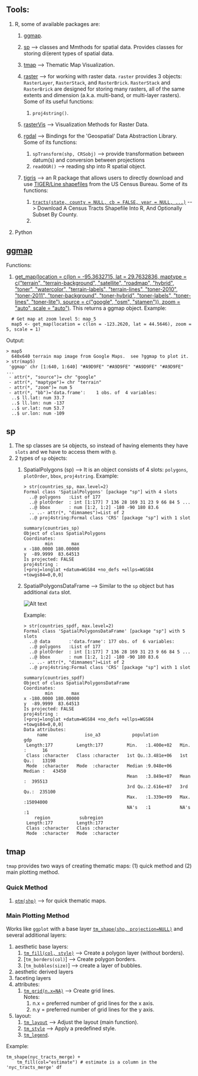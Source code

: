 
## Tools:
1. R, some of available packages are:

    1. [ggmap](https://www.rdocumentation.org/packages/ggmap/versions/3.0.0). 
    2. [sp](https://www.rdocumentation.org/packages/sp/versions/1.4-5) --> classes and Mmthods for spatial data. Provides classes for storing di(erent types of spatial data. 
    3. [tmap](https://www.rdocumentation.org/packages/tmap/versions/3.2/topics/tmap-package) --> Thematic Map Visualization. 
    4. [raster](https://www.rdocumentation.org/packages/raster/versions/3.4-5) --> for working with raster data. `raster` provides 3 objects:  `RasterLayer`, `RasterStack`, and `RasterBrick`. `RasterStack` and `RasterBrick` are designed for storing many rasters, all of the same extents and dimension (a.k.a. multi-band, or multi-layer rasters). Some of its useful functions:
    
    	1. `proj4string()`. 
    	
    5. [rasterVis](https://www.rdocumentation.org/packages/rasterVis/versions/0.49) --> Visualization Methods for Raster Data. 
    6. [rgdal](https://www.rdocumentation.org/packages/rgdal/versions/1.5-23) --> Bindings for the 'Geospatial' Data Abstraction Library. Some of its functions:
    
        1. `spTransform(shp, CRSobj)` --> provide transformation between datum(s) and conversion between projections
        2. `readOGR()` --> reading shp into R spatial object. 
  
    7. [tigris](https://www.rdocumentation.org/packages/tigris/versions/1.0) --> an R package that allows users to directly download and use [TIGER/Line shapefiles](https://www.census.gov/geo/maps-data/data/tiger-line.html) from the US Census Bureau. Some of its functions:
        1. [`tracts(state, county = NULL, cb = FALSE, year = NULL, ...)`](https://www.rdocumentation.org/packages/tigris/versions/1.0/topics/tracts) --> Download A Census Tracts Shapefile Into R, And Optionally Subset By County. 
        2. 
  
2. Python

## [ggmap](https://www.rdocumentation.org/packages/ggmap/versions/3.0.0)
Functions:
1. [get_map(location = c(lon = -95.3632715, lat = 29.7632836, maptype = c("terrain", "terrain-background", "satellite", "roadmap", "hybrid", "toner", "watercolor", "terrain-labels", "terrain-lines", "toner-2010", "toner-2011", "toner-background", "toner-hybrid", "toner-labels", "toner-lines", "toner-lite"), source = c("google", "osm", "stamen")), zoom = "auto", scale = "auto")](https://www.rdocumentation.org/packages/ggmap/versions/3.0.0/topics/get_map). This returns a ggmap object. Example: <br/>
  ```
    # Get map at zoom level 5: map_5
    map5 <- get_map(location = c(lon = -123.2620, lat = 44.5646), zoom = 5, scale = 1)
  ```
  
  Output: <br />
  ```
  > map5
    640x640 terrain map image from Google Maps.  see ?ggmap to plot it.
  > str(map5)
   'ggmap' chr [1:640, 1:640] "#A9D9FE" "#A9D9FE" "#A9D9FE" "#A9D9FE" ...
   - attr(*, "source")= chr "google"
   - attr(*, "maptype")= chr "terrain"
   - attr(*, "zoom")= num 5
   - attr(*, "bb")='data.frame':	1 obs. of  4 variables:
    ..$ ll.lat: num 33.7
    ..$ ll.lon: num -137
    ..$ ur.lat: num 53.7
    ..$ ur.lon: num -109
  ```

##  sp

1. The sp classes are `S4` objects, so instead of having elements they have `slots` and we have to access them with `@`.
2. 2 types of `sp` objects:
    1. SpatialPolygons (sp) --> It is an object consists of 4 slots: `polygons`, `plotOrder`, `bbox`, `proj4string`. Example: <br />
        ```
        > str(countries_sp, max.level=2)
        Formal class 'SpatialPolygons' [package "sp"] with 4 slots
          ..@ polygons   :List of 177
          ..@ plotOrder  : int [1:177] 7 136 28 169 31 23 9 66 84 5 ...
          ..@ bbox       : num [1:2, 1:2] -180 -90 180 83.6
          .. ..- attr(*, "dimnames")=List of 2
          ..@ proj4string:Formal class 'CRS' [package "sp"] with 1 slot
        ```
        
        ```
        summary(countries_sp)
        Object of class SpatialPolygons
        Coordinates:
                min       max
        x -180.0000 180.00000
        y  -89.9999  83.64513
        Is projected: FALSE 
        proj4string :
        [+proj=longlat +datum=WGS84 +no_defs +ellps=WGS84 +towgs84=0,0,0]
        ```
    
    2. SpatialPolygonsDataFrame --> Similar to the `sp` object but has additional `data` slot. <br />
        
        ![Alt text](./images/spdf_hiearchy.png)
    
        Example: <br />
        ```
        > str(countries_spdf, max.level=2)
        Formal class 'SpatialPolygonsDataFrame' [package "sp"] with 5 slots
          ..@ data       :'data.frame':	177 obs. of  6 variables:
          ..@ polygons   :List of 177
          ..@ plotOrder  : int [1:177] 7 136 28 169 31 23 9 66 84 5 ...
          ..@ bbox       : num [1:2, 1:2] -180 -90 180 83.6
          .. ..- attr(*, "dimnames")=List of 2
          ..@ proj4string:Formal class 'CRS' [package "sp"] with 1 slot
        ```
        ```
        summary(countries_spdf)
        Object of class SpatialPolygonsDataFrame
        Coordinates:
                min       max
        x -180.0000 180.00000
        y  -89.9999  83.64513
        Is projected: FALSE 
        proj4string :
        [+proj=longlat +datum=WGS84 +no_defs +ellps=WGS84 +towgs84=0,0,0]
        Data attributes:
             name              iso_a3            population             gdp          
         Length:177         Length:177         Min.   :1.400e+02   Min.   :      16  
         Class :character   Class :character   1st Qu.:3.481e+06   1st Qu.:   13198  
         Mode  :character   Mode  :character   Median :9.048e+06   Median :   43450  
                                               Mean   :3.849e+07   Mean   :  395513  
                                               3rd Qu.:2.616e+07   3rd Qu.:  235100  
                                               Max.   :1.339e+09   Max.   :15094000  
                                               NA's   :1           NA's   :1         
            region           subregion        
         Length:177         Length:177        
         Class :character   Class :character  
         Mode  :character   Mode  :character 
        ```

## tmap

`tmap` provides two ways of creating thematic maps: (1) quick method and (2) main plotting method. 

### Quick Method 

1. [`qtm(shp)`](https://www.rdocumentation.org/packages/tmap/versions/3.2/topics/qtm) --> for quick thematic maps.

### Main Plotting Method

Works like `ggplot` with a base layer [`tm_shape(shp, projection=NULL)`](https://www.rdocumentation.org/packages/tmap/versions/3.3/topics/tm_shape) and several additional layers:

1. aesthetic base layers:
    1. [`tm_fill(col, style)`](https://www.rdocumentation.org/link/tm_fill?package=tmap&version=3.2) --> Create a polygon layer (without borders). 
    2. [`tm_borders(col)`] --> Create polygon borders. 
    3. [`tm_bubbles(size)`] --> create a layer of bubbles. 
2. aesthetic derived layers
3. faceting layers
4. attributes:
    1. [`tm_grid(n.x=NA)`](https://www.rdocumentation.org/packages/tmap/versions/3.2/topics/tm_grid) --> Create grid lines. <br />
        Notes: <br />
        1. n.x = preferred number of grid lines for the x axis.
        2. n.y = preferred number of grid lines for the y axis. 
5. layout:
    1. [`tm_layout`](https://www.rdocumentation.org/packages/tmap/versions/3.2/topics/tm_layout) --> Adjust the layout (main function). 
    2. [`tm_style`](https://www.rdocumentation.org/link/tm_style?package=tmap&version=3.2) --> Apply a predefined style. 
    3. [`tm_legend`](https://www.rdocumentation.org/packages/tmap/versions/3.3/topics/tm_layout).

Example:
```
tm_shape(nyc_tracts_merge) +
    tm_fill(col="estimate") # estimate is a column in the 'nyc_tracts_merge' df
```


